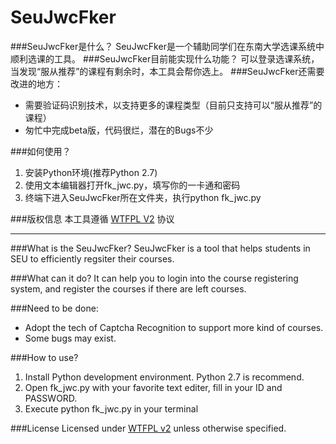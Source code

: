 SeuJwcFker
============

###SeuJwcFker是什么？
SeuJwcFker是一个辅助同学们在东南大学选课系统中顺利选课的工具。
###SeuJwcFker目前能实现什么功能？
可以登录选课系统，当发现“服从推荐”的课程有剩余时，本工具会帮你选上。
###SeuJwcFker还需要改进的地方：
* 需要验证码识别技术，以支持更多的课程类型（目前只支持可以“服从推荐”的课程）
* 匆忙中完成beta版，代码很烂，潜在的Bugs不少

###如何使用？
1. 安装Python环境(推荐Python 2.7)
2. 使用文本编辑器打开fk_jwc.py，填写你的一卡通和密码
3. 终端下进入SeuJwcFker所在文件夹，执行python fk_jwc.py

###版权信息
本工具遵循 [WTFPL V2](http://www.wtfpl.net/txt/copying/) 协议

***

###What is the SeuJwcFker?
SeuJwcFker is a tool that helps  students in SEU to efficiently regsiter their courses.


###What can it do?
It can help you to login into the course registering system, and register the courses if there are left courses.

###Need to be done:
* Adopt the tech of Captcha Recognition to support more kind of courses.
* Some bugs may exist.

###How to use? 
1. Install Python development environment. Python 2.7 is recommend.
2. Open fk_jwc.py with your favorite text editer, fill in your ID and PASSWORD.
3. Execute python fk_jwc.py in your terminal

###License
Licensed under [WTFPL v2](http://www.wtfpl.net/txt/copying/) unless otherwise specified.






